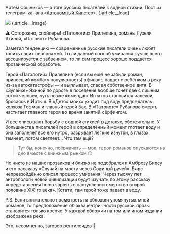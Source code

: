 Артём Сошников — о тяге русских писателей к водной стихии. Пост из телеграм-канала «[Автономный Хипстер][1]». {.article\_\_lead}

![][image-1] {.article\_\_image}

⚠️ Осторожно, спойлеры! «Патологии» Прилепина, романы Гузели Яхиной, «Патриот» Рубанова.

​​Заметил тенденцию — современные русские писатели очень любят топить своих персонажей. То ли данный способ умирания лучше всего ассоциируется с забвением, то ли сам процесс хорошо поддаётся прозаической обработке.

Герой «Патологий» Прилепина (если вы ещё не забыли роман, принесший комбату популярность) в финале падает с ребёнком в реку из-за автокатастрофы — и выплывает, спасая собственное дитя. В «Зулейхе» Яхиной по дороге в поселение вообще тонет две с лишним сотни человек, чуть позже комендант Игнатов становится калекой, бросаясь в Иртыш. В «Детях моих» уходит под воду председатель колхоза Гофман и главный герой Бах. В «Патриоте» Рубанова смерть настигает главного героя во время занятий сёрфингом.

И все описывают борьбу с водной стихией в деталях, обстоятельно. У большинства писателей герой в определённый момент глотает воду и она заполняет всё его нутро, разрывает лёгкие изнутри, в глазах темнеет, потом светлеет… Что там ещё?

> Тут бы, конечно, поёрничать — мол, герои романов опускаются на дно вместе с книжным рынком 😏

Но никто из наших прозаиков и близко не подобрался к Амброзу Бирсу и его рассказу «Случай на мосту через Совиный ручей». Бирс непревзойдённо описал процесс умирания. Через тысячу лет антропологи новой цивилизации будут изучать по этому рассказу «представления homo sapiens о наступлении смерти во второй половине XIX-го века». Кстати, там герой тоже падает в воду.

P.S. Если внимательно посмотреть на обложки упомянутых мной романов, то предположение об аквацентричности русской прозы становится только крепче. У каждой обложки на том или ином издании изображена река.

Это, несомненно, заговор рептилоидов 🐸

[1]:	http://teleg.run/zvonimentam

[image-1]:	http://sayocean.me/img/drowned.jpg